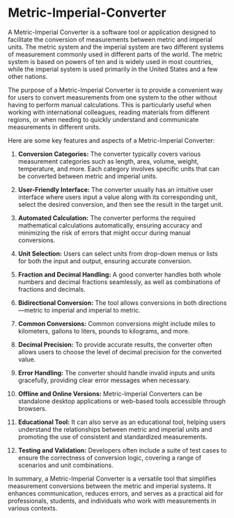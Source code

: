 # Metric-Imperial-Converter

A Metric-Imperial Converter is a software tool or application designed to facilitate the conversion of measurements between metric and imperial units. The metric system and the imperial system are two different systems of measurement commonly used in different parts of the world. The metric system is based on powers of ten and is widely used in most countries, while the imperial system is used primarily in the United States and a few other nations.

The purpose of a Metric-Imperial Converter is to provide a convenient way for users to convert measurements from one system to the other without having to perform manual calculations. This is particularly useful when working with international colleagues, reading materials from different regions, or when needing to quickly understand and communicate measurements in different units.

Here are some key features and aspects of a Metric-Imperial Converter:

1. **Conversion Categories:** The converter typically covers various measurement categories such as length, area, volume, weight, temperature, and more. Each category involves specific units that can be converted between metric and imperial units.

2. **User-Friendly Interface:** The converter usually has an intuitive user interface where users input a value along with its corresponding unit, select the desired conversion, and then see the result in the target unit.

3. **Automated Calculation:** The converter performs the required mathematical calculations automatically, ensuring accuracy and minimizing the risk of errors that might occur during manual conversions.

4. **Unit Selection:** Users can select units from drop-down menus or lists for both the input and output, ensuring accurate conversion.

5. **Fraction and Decimal Handling:** A good converter handles both whole numbers and decimal fractions seamlessly, as well as combinations of fractions and decimals.

6. **Bidirectional Conversion:** The tool allows conversions in both directions—metric to imperial and imperial to metric.

7. **Common Conversions:** Common conversions might include miles to kilometers, gallons to liters, pounds to kilograms, and more.

8. **Decimal Precision:** To provide accurate results, the converter often allows users to choose the level of decimal precision for the converted value.

9. **Error Handling:** The converter should handle invalid inputs and units gracefully, providing clear error messages when necessary.

10. **Offline and Online Versions:** Metric-Imperial Converters can be standalone desktop applications or web-based tools accessible through browsers.

11. **Educational Tool:** It can also serve as an educational tool, helping users understand the relationships between metric and imperial units and promoting the use of consistent and standardized measurements.

12. **Testing and Validation:** Developers often include a suite of test cases to ensure the correctness of conversion logic, covering a range of scenarios and unit combinations.

In summary, a Metric-Imperial Converter is a versatile tool that simplifies measurement conversions between the metric and imperial systems. It enhances communication, reduces errors, and serves as a practical aid for professionals, students, and individuals who work with measurements in various contexts.
